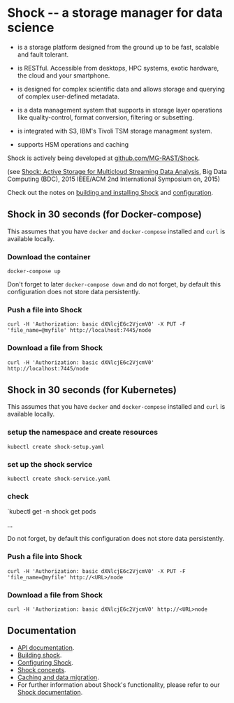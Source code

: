 
# Shock -- a storage manager for data science

-  is a storage platform designed from the ground up to be fast, scalable and fault tolerant.

- is RESTful. Accessible from desktops, HPC systems, exotic hardware, the cloud and your smartphone.

- is designed for complex scientific data and allows storage and querying of complex user-defined metadata.   

- is a data management system that supports in storage layer operations like quality-control, format conversion, filtering or subsetting.

- is integrated with S3, IBM's Tivoli TSM storage managment system.

- supports HSM operations and caching

Shock is actively being developed at [github.com/MG-RAST/Shock](https://github.com/MG-RAST/Shock).

(see [Shock: Active Storage for Multicloud Streaming Data Analysis](http://ieeexplore.ieee.org/abstract/document/7406331/), Big Data Computing (BDC), 2015 IEEE/ACM 2nd International Symposium on, 2015)

Check out the notes  on [building and installing Shock](./building.md) and [configuration](./configuration.md).


## Shock in 30 seconds (for Docker-compose)
This assumes that you have `docker` and `docker-compose` installed and `curl` is available locally.

### Download the container
`docker-compose up`

Don't forget to later `docker-compose down` and do not forget, by default this configuration does not store data persistently.

### Push a file into Shock
`curl -H 'Authorization: basic dXNlcjE6c2VjcmV0' -X PUT -F 'file_name=@myfile' http://localhost:7445/node`


### Download a file from Shock

`curl -H 'Authorization: basic dXNlcjE6c2VjcmV0' http://localhost:7445/node`


## Shock in 30 seconds (for Kubernetes)
This assumes that you have `docker` and `docker-compose` installed and `curl` is available locally.

### setup the namespace and create resources
`kubectl create shock-setup.yaml`
### set up the shock service 
`kubectl create shock-service.yaml`
### check
`kubectl get -n shock get pods

...

Do not forget, by default this configuration does not store data persistently.

### Push a file into Shock
`curl -H 'Authorization: basic dXNlcjE6c2VjcmV0' -X PUT -F 'file_name=@myfile' http://<URL>/node`


### Download a file from Shock

`curl -H 'Authorization: basic dXNlcjE6c2VjcmV0' http://<URL>node`


## Documentation
- [API documentation](./API/README.md).
- [Building shock](./building.md).
- [Configuring Shock](./configuration.md).
- [Shock concepts](./concepts.md).
- [Caching and data migration](./caching_and_data_migration.md).
- For further information about Shock's functionality, please refer to our [Shock documentation](https://github.com/MG-RAST/Shock/docs/).


